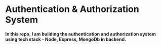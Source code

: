 # Authentication & Authorization System

#### In this repo, I am building the authentication and authorization system using tech stack - Node, Express, MongoDb in backend.
